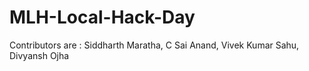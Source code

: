 # MLH-Local-Hack-Day
Contributors are : Siddharth Maratha, C Sai Anand, Vivek Kumar Sahu, Divyansh Ojha
